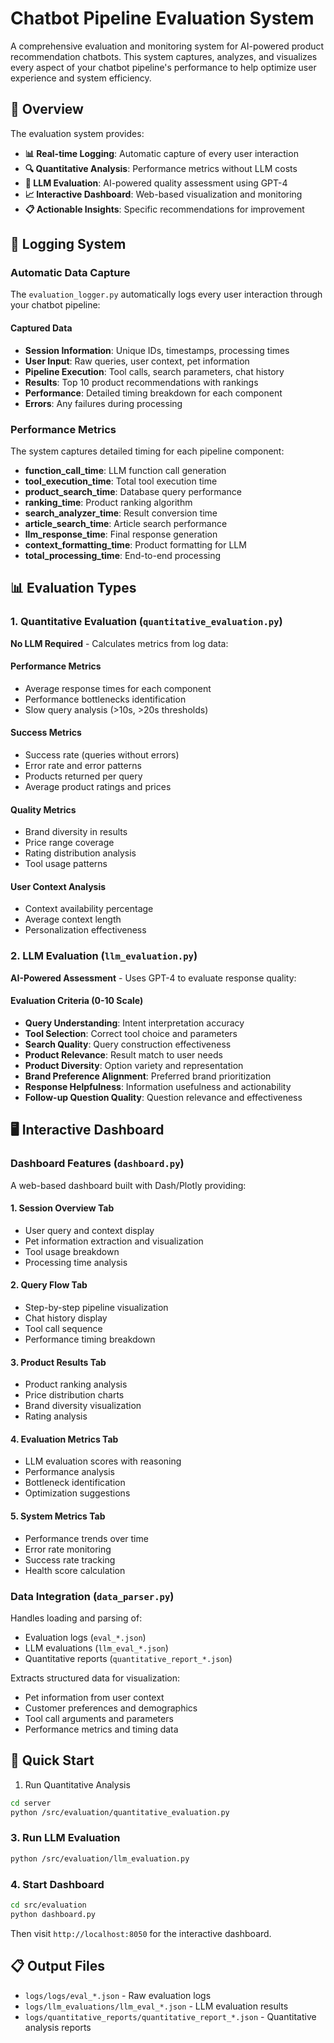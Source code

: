 # Chatbot Pipeline Evaluation System

A comprehensive evaluation and monitoring system for AI-powered product recommendation chatbots. This system captures, analyzes, and visualizes every aspect of your chatbot pipeline's performance to help optimize user experience and system efficiency.

## 🎯 Overview

The evaluation system provides:

- **📊 Real-time Logging**: Automatic capture of every user interaction
- **🔍 Quantitative Analysis**: Performance metrics without LLM costs
- **🤖 LLM Evaluation**: AI-powered quality assessment using GPT-4
- **📈 Interactive Dashboard**: Web-based visualization and monitoring
- **📋 Actionable Insights**: Specific recommendations for improvement

## 🔄 Logging System

### Automatic Data Capture

The `evaluation_logger.py` automatically logs every user interaction through your chatbot pipeline:

#### Captured Data
- **Session Information**: Unique IDs, timestamps, processing times
- **User Input**: Raw queries, user context, pet information
- **Pipeline Execution**: Tool calls, search parameters, chat history
- **Results**: Top 10 product recommendations with rankings
- **Performance**: Detailed timing breakdown for each component
- **Errors**: Any failures during processing

### Performance Metrics

The system captures detailed timing for each pipeline component:

- **function_call_time**: LLM function call generation
- **tool_execution_time**: Total tool execution time
- **product_search_time**: Database query performance
- **ranking_time**: Product ranking algorithm
- **search_analyzer_time**: Result conversion time
- **article_search_time**: Article search performance
- **llm_response_time**: Final response generation
- **context_formatting_time**: Product formatting for LLM
- **total_processing_time**: End-to-end processing

## 📊 Evaluation Types

### 1. Quantitative Evaluation (`quantitative_evaluation.py`)

**No LLM Required** - Calculates metrics from log data:

#### Performance Metrics
- Average response times for each component
- Performance bottlenecks identification
- Slow query analysis (>10s, >20s thresholds)

#### Success Metrics
- Success rate (queries without errors)
- Error rate and error patterns
- Products returned per query
- Average product ratings and prices

#### Quality Metrics
- Brand diversity in results
- Price range coverage
- Rating distribution analysis
- Tool usage patterns

#### User Context Analysis
- Context availability percentage
- Average context length
- Personalization effectiveness

### 2. LLM Evaluation (`llm_evaluation.py`)

**AI-Powered Assessment** - Uses GPT-4 to evaluate response quality:

#### Evaluation Criteria (0-10 Scale)
- **Query Understanding**: Intent interpretation accuracy
- **Tool Selection**: Correct tool choice and parameters
- **Search Quality**: Query construction effectiveness
- **Product Relevance**: Result match to user needs
- **Product Diversity**: Option variety and representation
- **Brand Preference Alignment**: Preferred brand prioritization
- **Response Helpfulness**: Information usefulness and actionability
- **Follow-up Question Quality**: Question relevance and effectiveness


## 🖥️ Interactive Dashboard

### Dashboard Features (`dashboard.py`)

A web-based dashboard built with Dash/Plotly providing:

#### 1. Session Overview Tab
- User query and context display
- Pet information extraction and visualization
- Tool usage breakdown
- Processing time analysis

#### 2. Query Flow Tab
- Step-by-step pipeline visualization
- Chat history display
- Tool call sequence
- Performance timing breakdown

#### 3. Product Results Tab
- Product ranking analysis
- Price distribution charts
- Brand diversity visualization
- Rating analysis

#### 4. Evaluation Metrics Tab
- LLM evaluation scores with reasoning
- Performance analysis
- Bottleneck identification
- Optimization suggestions

#### 5. System Metrics Tab
- Performance trends over time
- Error rate monitoring
- Success rate tracking
- Health score calculation

### Data Integration (`data_parser.py`)

Handles loading and parsing of:
- Evaluation logs (`eval_*.json`)
- LLM evaluations (`llm_eval_*.json`)
- Quantitative reports (`quantitative_report_*.json`)

Extracts structured data for visualization:
- Pet information from user context
- Customer preferences and demographics
- Tool call arguments and parameters
- Performance metrics and timing data

## 🚀 Quick Start

1. Run Quantitative Analysis

```bash
cd server
python /src/evaluation/quantitative_evaluation.py
```

### 3. Run LLM Evaluation

```bash
python /src/evaluation/llm_evaluation.py
```

### 4. Start Dashboard

```bash
cd src/evaluation
python dashboard.py
```

Then visit `http://localhost:8050` for the interactive dashboard.


## 📋 Output Files

- `logs/logs/eval_*.json` - Raw evaluation logs
- `logs/llm_evaluations/llm_eval_*.json` - LLM evaluation results
- `logs/quantitative_reports/quantitative_report_*.json` - Quantitative analysis reports